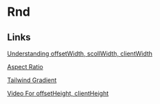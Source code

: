 # Rnd

## Links

[Understanding offsetWidth, scollWidth, clientWidth](https://stackoverflow.com/questions/21064101/understanding-offsetwidth-clientwidth-scrollwidth-and-height-respectively)

[Aspect Ratio](https://developer.mozilla.org/en-US/docs/Web/CSS/aspect-ratio)

[Tailwind Gradient](https://v2.tailwindcss.com/docs/gradient-color-stops)

[Video For offsetHeight, clientHeight](https://www.youtube.com/watch?v=GbOEK9lI7vE)

